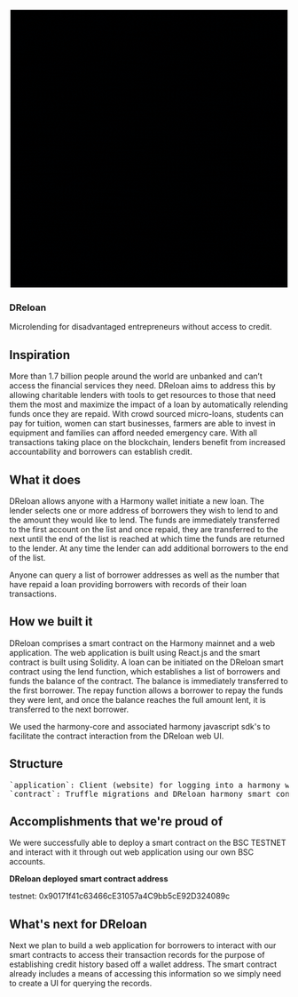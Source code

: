 <p align='center'>
	<img src="./img/dreloan.gif"/>
</p>

### DReloan

Microlending for disadvantaged entrepreneurs without access to credit.

## Inspiration

More than 1.7 billion people around the world are unbanked and can’t access the financial services they need. DReloan aims to address this by allowing charitable lenders with tools to get resources to those that need them the most and maximize the impact of a loan by automatically relending funds once they are repaid. With crowd sourced micro-loans, students can pay for tuition, women can start businesses, farmers are able to invest in equipment and families can afford needed emergency care. With all transactions taking place on the blockchain, lenders benefit from increased accountability and borrowers can establish credit.

## What it does

DReloan allows anyone with a Harmony wallet initiate a new loan. The lender selects one or more address of borrowers they wish to lend to and the amount they would like to lend. The funds are immediately transferred to the first account on the list and once repaid, they are transferred to the next until the end of the list is reached at which time the funds are returned to the lender. At any time the lender can add additional borrowers to the end of the list.

Anyone can query a list of borrower addresses as well as the number that have repaid a loan providing borrowers with records of their loan transactions.

## How we built it

DReloan comprises a smart contract on the Harmony mainnet and a web application. The web application is built using React.js and the smart contract is built using Solidity. A loan can be initiated on the DReloan smart contract using the lend function, which establishes a list of borrowers and funds the balance of the contract. The balance is immediately transferred to the first borrower. The repay function allows a borrower to repay the funds they were lent, and once the balance reaches the full amount lent, it is transferred to the next borrower.

We used the harmony-core and associated harmony javascript sdk's to facilitate the contract interaction from the DReloan web UI.

## Structure

<pre>
`application`: Client (website) for logging into a harmony wallet and sending a transaction . This project allows lending via the `lend` method of the `DReloan` smart contract. 
`contract`: Truffle migrations and DReloan harmony smart contract.
</pre>

## Accomplishments that we're proud of

We were successfully able to deploy a smart contract on the BSC TESTNET and interact with it through out web application using our own BSC accounts.

**DReloan deployed smart contract address**

testnet: 0x90171f41c63466cE31057a4C9bb5cE92D324089c

## What's next for DReloan

Next we plan to build a web application for borrowers to interact with our smart contracts to access their transaction records for the purpose of establishing credit history based off a wallet address. The smart contract already includes a means of accessing this information so we simply need to create a UI for querying the records.

